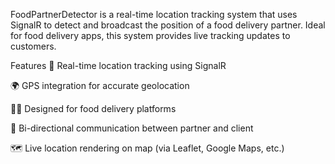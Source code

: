 FoodPartnerDetector is a real-time location tracking system that uses SignalR to detect and broadcast the position of a food delivery partner. Ideal for food delivery apps, this system provides live tracking updates to customers.

Features
🔴 Real-time location tracking using SignalR

🌍 GPS integration for accurate geolocation

👨‍🍳 Designed for food delivery platforms

🔁 Bi-directional communication between partner and client

🗺️ Live location rendering on map (via Leaflet, Google Maps, etc.)

